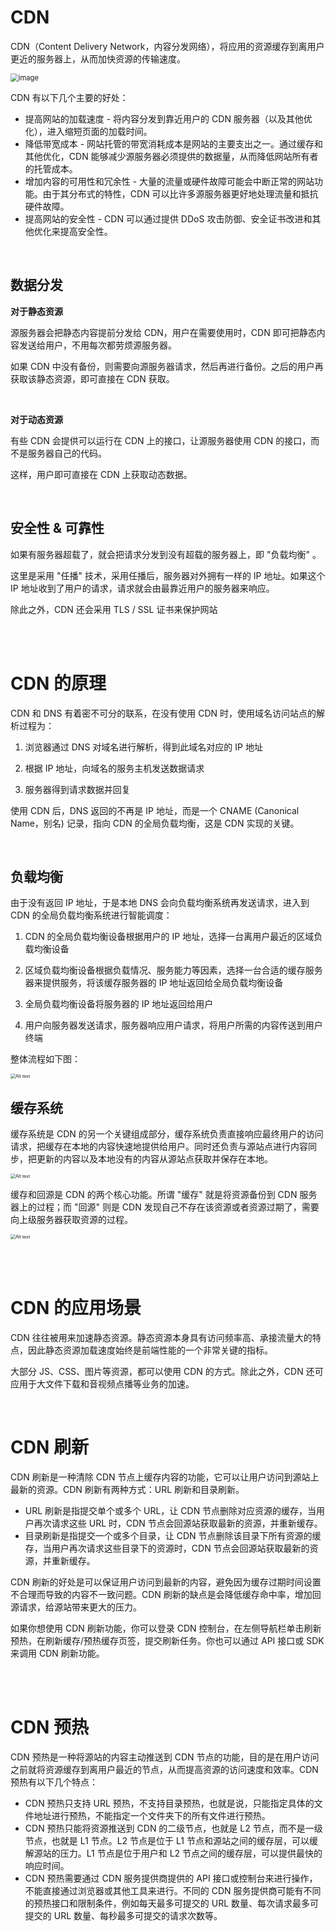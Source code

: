 # CDN

CDN（Content Delivery Network，内容分发网络），将应用的资源缓存到离用户更近的服务器上，从而加快资源的传输速度。

<img src="./picture/image.png" alt="image" style="zoom:80%;" />

CDN 有以下几个主要的好处：

-   提高网站的加载速度  -  将内容分发到靠近用户的 CDN 服务器（以及其他优化），进入缩短页面的加载时间。
-   降低带宽成本  -  网站托管的带宽消耗成本是网站的主要支出之一。通过缓存和其他优化，CDN 能够减少源服务器必须提供的数据量，从而降低网站所有者的托管成本。
-   增加内容的可用性和冗余性  -  大量的流量或硬件故障可能会中断正常的网站功能。由于其分布式的特性，CDN 可以比许多源服务器更好地处理流量和抵抗硬件故障。
-   提高网站的安全性  -  CDN 可以通过提供 DDoS 攻击防御、安全证书改进和其他优化来提高安全性。

<br>

## 数据分发

**对于静态资源**

源服务器会把静态内容提前分发给 CDN，用户在需要使用时，CDN 即可把静态内容发送给用户，不用每次都劳烦源服务器。

如果 CDN 中没有备份，则需要向源服务器请求，然后再进行备份。之后的用户再获取该静态资源，即可直接在 CDN 获取。

<br>

**对于动态资源**

有些 CDN 会提供可以运行在 CDN 上的接口，让源服务器使用 CDN 的接口，而不是服务器自己的代码。

这样，用户即可直接在 CDN 上获取动态数据。

<br>

## 安全性 & 可靠性

如果有服务器超载了，就会把请求分发到没有超载的服务器上，即 "负载均衡" 。

这里是采用 "任播" 技术，采用任播后，服务器对外拥有一样的 IP 地址。如果这个 IP 地址收到了用户的请求，请求就会由最靠近用户的服务器来响应。

除此之外，CDN 还会采用 TLS / SSL 证书来保护网站

<br><br>

# CDN 的原理

CDN 和 DNS 有着密不可分的联系，在没有使用 CDN 时，使用域名访问站点的解析过程为：

1.  浏览器通过 DNS 对域名进行解析，得到此域名对应的 IP 地址

2.  根据 IP 地址，向域名的服务主机发送数据请求

3.  服务器得到请求数据并回复

使用 CDN 后，DNS 返回的不再是 IP 地址，而是一个 CNAME (Canonical Name，别名) 记录，指向 CDN 的全局负载均衡，这是 CDN 实现的关键。

<br>

## 负载均衡

由于没有返回 IP 地址，于是本地 DNS 会向负载均衡系统再发送请求，进入到 CDN 的全局负载均衡系统进行智能调度：

1.  CDN 的全局负载均衡设备根据用户的 IP 地址，选择一台离用户最近的区域负载均衡设备

2.  区域负载均衡设备根据负载情况、服务能力等因素，选择一台合适的缓存服务器来提供服务，将该缓存服务器的 IP 地址返回给全局负载均衡设备

3.  全局负载均衡设备将服务器的 IP 地址返回给用户

4.  用户向服务器发送请求，服务器响应用户请求，将用户所需的内容传送到用户终端

整体流程如下图：

<img src="./picture/image-1.png" alt="Alt text" style="zoom:50%;" />

<br>

## 缓存系统

缓存系统是 CDN 的另一个关键组成部分，缓存系统负责直接响应最终用户的访问请求，把缓存在本地的内容快速地提供给用户。同时还负责与源站点进行内容同步，把更新的内容以及本地没有的内容从源站点获取并保存在本地。

<img src="./picture/image-2.png" alt="Alt text" style="zoom:50%;" />

缓存和回源是 CDN 的两个核心功能。所谓 "缓存" 就是将资源备份到 CDN 服务器上的过程；而 "回源" 则是 CDN 发现自己不存在该资源或者资源过期了，需要向上级服务器获取资源的过程。

<img src="./picture/image-3.png" alt="Alt text" style="zoom:50%;" />

<br><br>

# CDN 的应用场景

CDN 往往被用来加速静态资源。静态资源本身具有访问频率高、承接流量大的特点，因此静态资源加载速度始终是前端性能的一个非常关键的指标。

大部分 JS、CSS、图片等资源，都可以使用 CDN 的方式。除此之外，CDN 还可应用于大文件下载和音视频点播等业务的加速。

<br>

# CDN 刷新

CDN 刷新是一种清除 CDN 节点上缓存内容的功能，它可以让用户访问到源站上最新的资源。CDN 刷新有两种方式：URL 刷新和目录刷新。

-   URL 刷新是指提交单个或多个 URL，让 CDN 节点删除对应资源的缓存，当用户再次请求这些 URL 时，CDN 节点会回源站获取最新的资源，并重新缓存。
-   目录刷新是指提交一个或多个目录，让 CDN 节点删除该目录下所有资源的缓存，当用户再次请求这些目录下的资源时，CDN 节点会回源站获取最新的资源，并重新缓存。

CDN 刷新的好处是可以保证用户访问到最新的内容，避免因为缓存过期时间设置不合理而导致的内容不一致问题。CDN 刷新的缺点是会降低缓存命中率，增加回源请求，给源站带来更大的压力。

如果你想使用 CDN 刷新功能，你可以登录 CDN 控制台，在左侧导航栏单击刷新预热，在刷新缓存/预热缓存页签，提交刷新任务。你也可以通过 API 接口或 SDK 来调用 CDN 刷新功能。

<br><br>

# CDN 预热

CDN 预热是一种将源站的内容主动推送到 CDN 节点的功能，目的是在用户访问之前就将资源缓存到离用户最近的节点，从而提高资源的访问速度和效率。CDN 预热有以下几个特点：

-   CDN 预热只支持 URL 预热，不支持目录预热，也就是说，只能指定具体的文件地址进行预热，不能指定一个文件夹下的所有文件进行预热。
-   CDN 预热只能将资源推送到 CDN 的二级节点，也就是 L2 节点，而不是一级节点，也就是 L1 节点。L2 节点是位于 L1 节点和源站之间的缓存层，可以缓解源站的压力。L1 节点是位于用户和 L2 节点之间的缓存层，可以提供最快的响应时间。
-   CDN 预热需要通过 CDN 服务提供商提供的 API 接口或控制台来进行操作，不能直接通过浏览器或其他工具来进行。不同的 CDN 服务提供商可能有不同的预热接口和限制条件，例如每天最多可提交的 URL 数量、每次请求最多可提交的 URL 数量、每秒最多可提交的请求次数等。

<br>
